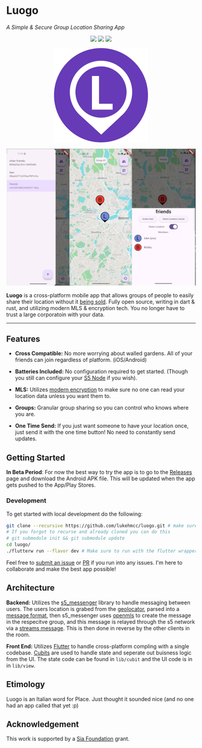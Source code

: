 # Luogo

*A Simple & Secure Group Location Sharing App*  

<p align="center">
  <a href="https://opensource.org/license/eupl-1-2"><img src="https://shields.io/pypi/l/perconet"></a>
  <a href="https://developer.android.com"><img src="https://img.shields.io/badge/Platform-Android-green"></a>
  <a href="https://developer.apple.com/"><img src="https://img.shields.io/badge/Platform-iOS-blue"></a>
</p>

<p align="center">
  <img src="assets/logo-round.svg" style="width: 250px;">
</p>

![3screenshots](assets/screenshots.jpg)

**Luogo** is a cross-platform mobile app that allows groups of people to easily share their location without it [being sold](https://www.theverge.com/2021/12/9/22820381/tile-life360-location-tracking-data-privacy). Fully open source, writing in dart & rust, and utilizing modern MLS & encryption tech. You no longer have to trust a large corporatoin with your data.

---

## Features

- **Cross Compatible:** No more worrying about walled gardens. All of your friends can join regardless of platform. (iOS/Android)

- **Batteries Included:** No configuration required to get started. (Though you still can configure your [S5 Node](https://s5.pro/) if you wish).

- **MLS:** Utilizes [modern encryption](https://github.com/openmls/openmls) to make sure no one can read your location data unless you want them to.

- **Groups:** Granular group sharing so you can control who knows where you are.

- **One Time Send:** If you just want someone to have your location once, just send it with the one time button! No need to constantly send updates.

## Getting Started

**In Beta Period**: For now the best way to try the app is to go to the [Releases](https://github.com/lukehmcc/luogo/releases) page and download the Android APK file. This will be updated when the app gets pushed to the App/Play Stores.

### Development

To get started with local development do the following:

```bash
git clone --recursive https://github.com/lukehmcc/luogo.git # make sure to recuse submodules
# If you forgot to recurse and already cloned you can do this
# git submodule init && git submodule update
cd luogo/
./flutterw run --flavor dev # Make sure to run with the flutter wrapper so everyone is on the same flutter version
```

Feel free to [submit an issue](https://github.com/lukehmcc/luogo/issues) or [PR](https://github.com/lukehmcc/luogo/pulls) if you run into any issues. I'm here to collaborate and make the best app possible!

## Architecture

**Backend:** Utilizes the [s5_messenger](https://github.com/s5-dev/s5_messenger) library to handle messaging between users. The users location is grabed from the [geolocator](https://pub.dev/packages/geolocator), parsed into a [message format](https://github.com/s5-dev/s5_messenger/blob/main/lib/src/mls5/model/message.dart), then s5_messenger uses [openmls](https://crates.io/crates/openmls) to create the message in the respecitve group, and this message is relayed through the s5 network via a [streams message](https://docs.s5.pro/spec/streams.html). This is then done in reverse by the other clients in the room.

**Front End:** Utilizes [Flutter](https://flutter.dev/) to handle cross-platform compling with a single codebase. [Cubits](https://bloclibrary.dev/bloc-concepts/#creating-a-cubit) are used to handle state and seperate out buisness logic from the UI. The state code can be found in `lib/cubit` and the UI code is in in `lib/view`.  

## Etimology

Luogo is an Italian word for Place. Just thought it sounded nice (and no one had an app called that yet :p)

## Acknowledgement

This work is supported by a [Sia Foundation](https://sia.tech/) grant.
